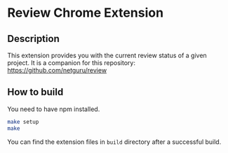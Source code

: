 Review Chrome Extension
=====

Description
-----

This extension provides you with the current review status of a given project.
It is a companion for this repository: https://github.com/netguru/review

How to build
-----

You need to have npm installed.

```sh
make setup
make
```

You can find the extension files in `build` directory after a successful build.

